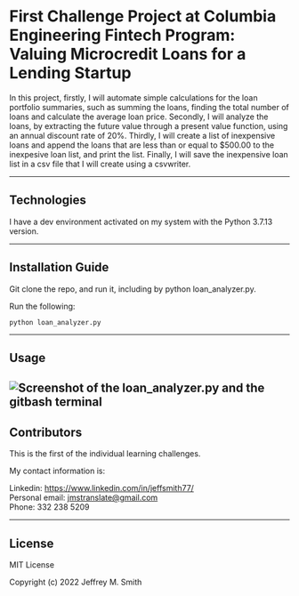 # First Challenge Project at Columbia Engineering Fintech Program: Valuing Microcredit Loans for a Lending Startup

In this project, firstly, I will automate simple calculations for the loan portfolio summaries, such as summing the loans, finding the total number of loans and calculate the average loan price. Secondly, I will analyze the loans, by extracting the future value through a present value function, using an annual discount rate of 20%. Thirdly, I will create a list of inexpensive loans and append the loans that are less than or equal to $500.00 to the inexpesive loan list, and print the list. Finally, I will save the inexpensive loan list in a csv file that I will create using a csvwriter.

---

## Technologies

I have a dev environment activated on my system with the Python 3.7.13 version.

---

## Installation Guide

Git clone the repo, and run it, including by python loan_analyzer.py.

Run the following:

```
python loan_analyzer.py

```

---

## Usage

## ![Screenshot of the loan_analyzer.py and the gitbash terminal](<images/Screenshot(4).jpg>)

## Contributors

This is the first of the individual learning challenges.

My contact information is:

Linkedin: https://www.linkedin.com/in/jeffsmith77/ </br>
Personal email: jmstranslate@gmail.com </br>
Phone: 332 238 5209

---

## License

MIT License

Copyright (c) 2022 Jeffrey M. Smith
